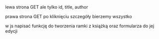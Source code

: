 

lewa strona GET ale tylko id, title, author

prawa strona GET po kliknięciu szczegóły bierzemy wszystko 

w js napisać funkcję do tworzenia ramki z książką oraz formularza do jej edycji

